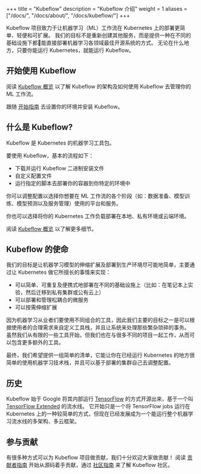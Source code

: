 +++
title = "Kubeflow"
description = "Kubeflow 介绍"
weight = 1
aliases = ["/docs/", "/docs/about/", "/docs/kubeflow/"]
+++

Kubeflow 项目致力于让机器学习（ML）工作流在 Kubernetes 上的部署更简单、轻便和可扩展。
我们的目标不是重新创建其他服务，而是提供一种在不同的基础设施下都能直接部署机器学习各领域最佳开源系统的方式。
无论在什么地方，只要你能运行 Kubernetes，就能运行 Kubeflow。

## 开始使用 Kubeflow

阅读 [Kubeflow 概览](/docs/started/kubeflow-overview/) 以了解 Kubeflow 的架构及如何使用 Kubeflow 去管理你的 ML 工作流。

跟随 [开始指南](/docs/started/getting-started/) 去设置你的环境并安装 Kubeflow。

## 什么是 Kubeflow?

Kubeflow 是 Kubernetes 的机器学习工具包。

要使用 Kubeflow，基本的流程如下：

* 下载并运行 Kubeflow 二进制安装文件
* 自定义配置文件
* 运行指定的脚本去部署你的容器到你特定的环境中

你可以调整配置以选择你想要在 ML 工作流的各个阶段（如：数据准备、模型训练、模型预测以及服务管理）使用的平台和服务。

你也可以选择将你的 Kubernetes 工作负载部署在本地、私有环境或云端环境。

阅读 [Kubeflow 概览](/docs/started/kubeflow-overview/) 以了解更多细节。

## Kubeflow 的使命

我们的目标是让机器学习模型的伸缩扩展及部署到生产环境尽可能地简单，主要通过让 Kubernetes 做它所擅长的事情来实现：

  * 可以简单、可重复及便携式地部署在不同的基础设施上（比如：在笔记本上实验，然后迁移到私有集群或公有云上）
  * 可以部署和管理松耦合的微服务
  * 可以按需伸缩扩展

因为机器学习从业者们要使用不同组合的工具，因此我们主要的目标之一是可以根据使用者的合理需求来自定义工具栈，并且让系统来处理那些繁杂琐碎的事务。
虽然我们从有限的一些工具开始，但我们也在与很多不同的项目一起工作，从而可以包含更多额外的工具。

最终，我们希望提供一组简单的清单，它能让你在已经运行 Kubernetes 的地方很简单的使用机器学习技术栈，并且可以基于部署的集群自己去调整配置。

## 历史

Kubeflow 始于 Google 将其内部运行 [TensorFlow](https://www.tensorflow.org/) 的方式开源出来，基于一个叫 [TensorFlow Extended](https://www.tensorflow.org/tfx/) 的流水线。
它开始只是一个将 TensorFlow jobs 运行在 Kubernetes 上的一种较简单的方式，但现在已经发展成为一个能运行整个机器学习流水线的多架构、多云框架。

## 参与贡献

有很多种方式可以为 Kubeflow 项目做贡献，我们十分欢迎大家做贡献！
阅读 [贡献者指南](/docs/about/contributing) 开始从源码着手贡献，通过 [社区指南](/docs/about/community) 来了解 Kubeflow 社区。

